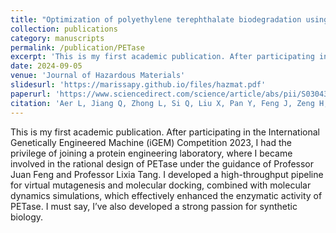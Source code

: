 ```yaml
---
title: "Optimization of polyethylene terephthalate biodegradation using a self-assembled multi-enzyme cascade strategy"
collection: publications
category: manuscripts
permalink: /publication/PETase
excerpt: 'This is my first academic publication. After participating in the International Genetically Engineered Machine (iGEM) Competition 2023, I had the privilege of joining a protein engineering laboratory, where I became involved in the rational design of PETase under the guidance of Professor Juan Feng and Professor Lixia Tang. I developed a high-throughput pipeline for virtual mutagenesis and molecular docking, combined with molecular dynamics simulations, which effectively enhanced the enzymatic activity of PETase. I must say, I’ve also developed a strong passion for synthetic biology.'
date: 2024-09-05
venue: 'Journal of Hazardous Materials'
slidesurl: 'https://marissapy.github.io/files/hazmat.pdf'
paperurl: 'https://www.sciencedirect.com/science/article/abs/pii/S0304389424014663?via%3Dihub'
citation: 'Aer L, Jiang Q, Zhong L, Si Q, Liu X, Pan Y, Feng J, Zeng H, Tang L. Optimization of polyethylene terephthalate biodegradation using a self-assembled multi-enzyme cascade strategy. J Hazard Mater. 2024 Sep 5;476:134887.'
---
```


This is my first academic publication. After participating in the International Genetically Engineered Machine (iGEM) Competition 2023, I had the privilege of joining a protein engineering laboratory, where I became involved in the rational design of PETase under the guidance of Professor Juan Feng and Professor Lixia Tang. I developed a high-throughput pipeline for virtual mutagenesis and molecular docking, combined with molecular dynamics simulations, which effectively enhanced the enzymatic activity of PETase. I must say, I’ve also developed a strong passion for synthetic biology.